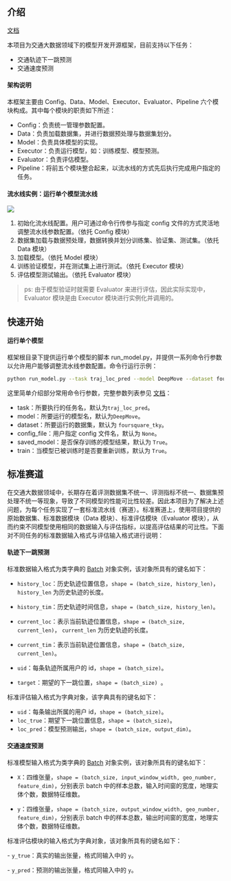 ## 介绍

[文档](https://aptx1231.github.io/Bigscity-TrafficDL-Docs/index.html)

本项目为交通大数据领域下的模型开发开源框架，目前支持以下任务：

* 交通轨迹下一跳预测
* 交通速度预测

#### 架构说明

本框架主要由 Config、Data、Model、Executor、Evaluator、Pipeline 六个模块构成。其中每个模块的职责如下所述：

* Config：负责统一管理参数配置。
* Data：负责加载数据集，并进行数据预处理与数据集划分。
* Model：负责具体模型的实现。
* Executor：负责运行模型，如：训练模型、模型预测。
* Evaluator：负责评估模型。
* Pipeline：将前五个模块整合起来，以流水线的方式先后执行完成用户指定的任务。

#### 流水线实例：运行单个模型流水线

![](https://aptx1231.github.io/Bigscity-TrafficDL-Docs/_images/pipeline.png)

1. 初始化流水线配置。用户可通过命令行传参与指定 config 文件的方式灵活地调整流水线参数配置。（依托 Config 模块）
2. 数据集加载与数据预处理，数据转换并划分训练集、验证集、测试集。（依托 Data 模块）
3. 加载模型。（依托 Model 模块）
4. 训练验证模型，并在测试集上进行测试。（依托 Executor 模块）
5. 评估模型测试输出。（依托 Evaluator 模块）

> ps: 由于模型验证时就需要 Evaluator 来进行评估，因此实际实现中，Evaluator 模块是由 Executor 模块进行实例化并调用的。

## 快速开始

#### 运行单个模型

框架根目录下提供运行单个模型的脚本 run_model.py，并提供一系列命令行参数以允许用户能够调整流水线参数配置。命令行运行示例：

```sh
python run_model.py --task traj_loc_pred --model DeepMove --dataset foursquare_tky
```

这里简单介绍部分常用命令行参数，完整参数列表参见 [文档](https://aptx1231.github.io/Bigscity-TrafficDL-Docs/index.html)：

* task：所要执行的任务名，默认为`traj_loc_pred`。
* model：所要运行的模型名，默认为`DeepMove`。
* dataset：所要运行的数据集，默认为 `foursquare_tky`。
* config_file：用户指定 config 文件名，默认为 `None`。
* saved_model：是否保存训练的模型结果，默认为 `True`。
* train：当模型已被训练时是否要重新训练，默认为 `True`。

## 标准赛道

在交通大数据领域中，长期存在着评测数据集不统一、评测指标不统一、数据集预处理不统一等现象，导致了不同模型的性能可比性较差。因此本项目为了解决上述问题，为每个任务实现了一套标准流水线（赛道）。标准赛道上，使用项目提供的原始数据集、标准数据模块（Data 模块）、标准评估模块（Evaluator 模块），从而约束不同模型使用相同的数据输入与评估指标，以提高评估结果的可比性。下面对不同任务的标准数据输入格式与评估输入格式进行说明：

#### 轨迹下一跳预测

标准数据输入格式为类字典的 [Batch](https://aptx1231.github.io/Bigscity-TrafficDL-Docs/user_guide/data/batch.html) 对象实例，该对象所具有的键名如下：

* `history_loc`：历史轨迹位置信息，`shape = (batch_size, history_len)`， `history_len` 为历史轨迹的长度。

* `history_tim`：历史轨迹时间信息，`shape = (batch_size, history_len)`。

* `current_loc`：表示当前轨迹位置信息，`shape = (batch_size, current_len)`， `current_len` 为历史轨迹的长度。

* `current_tim`：表示当前轨迹位置信息，`shape = (batch_size, current_len)`。

* `uid`：每条轨迹所属用户的 id，`shape = (batch_size)`。

* `target`：期望的下一跳位置，`shape = (batch_size) `。

标准评估输入格式为字典对象，该字典具有的键名如下：

* `uid`：每条输出所属的用户 id，`shape = (batch_size)`。
* `loc_true`：期望下一跳位置信息，`shape = (batch_size)`。
* `loc_pred`：模型预测输出，`shape = (batch_size, output_dim)`。 

#### 交通速度预测

标准模型输入格式为类字典的 [Batch](https://aptx1231.github.io/Bigscity-TrafficDL-Docs/user_guide/data/batch.html) 对象实例，该对象所具有的键名如下：

* `X`：四维张量，`shape = (batch_size, input_window_width, geo_number, feature_dim)`，分别表示 batch 中的样本总数，输入时间窗的宽度，地理实体个数，数据特征维数。

* `y`：四维张量，`shape = (batch_size, output_window_width, geo_number, feature_dim)`，分别表示 batch 中的样本总数，输出时间窗的宽度，地理实体个数，数据特征维数。

标准评估模块的输入格式为字典对象，该对象所具有的键名如下：

\- `y_true`：真实的输出张量，格式同输入中的 `y`。

\- `y_pred`：预测的输出张量，格式同输入中的 `y`。

